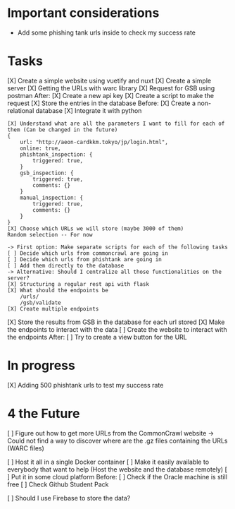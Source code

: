 # Important considerations
- Add some phishing tank urls inside to check my success rate

# Tasks
[X] Create a simple website using vuetify and nuxt
[X] Create a simple server
[X] Getting the URLs with warc library
[X] Request for GSB using postman
    After:
    [X] Create a new api key
    [X] Create a script to make the request
[X] Store the entries in the database
    Before:
    [X] Create a non-relational database
    [X] Integrate it with python

    [X] Understand what are all the parameters I want to fill for each of them (Can be changed in the future)
    {
        url: "http://aeon-cardkkm.tokyo/jp/login.html",
        online: true,
        phishtank_inspection: {
            triggered: true,
        }
        gsb_inspection: {
            triggered: true,
            comments: {}
        }
        manual_inspection: {
            triggered: true,
            comments: {}
        }
    }
    [X] Choose which URLs we will store (maybe 3000 of them)
    Random selection -- For now

    -> First option: Make separate scripts for each of the following tasks
    [ ] Decide which urls from commoncrawl are going in
    [ ] Decide which urls from phishtank are going in
    [ ] Add them directly to the database
    -> Alternative: Should I centralize all those functionalities on the server?
    [X] Structuring a regular rest api with flask
    [X] What should the endpoints be
        /urls/
        /gsb/validate
    [X] Create multiple endpoints

[X] Store the results from GSB in the database for each url stored
[X] Make the endpoints to interact with the data
[ ] Create the website to interact with the endpoints
    After:
    [ ] Try to create a view button for the URL

# In progress
[X] Adding 500 phishtank urls to test my success rate

# 4 the Future
[ ] Figure out how to get more URLs from the CommonCrawl website
    -> Could not find a way to discover where are the .gz files containing the URLs (WARC files)

[ ] Host it all in a single Docker container
[ ] Make it easily available to everybody that want to help (Host the website and the database remotely)
[ ] Put it in some cloud platform
    Before: 
    [ ] Check if the Oracle machine is still free
    [ ] Check Github Student Pack

[ ] Should I use Firebase to store the data?
